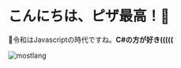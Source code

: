 # こんにちは、ピザ最高！🍕
🎁令和はJavascriptの時代ですね。**C#の方が好き(((((**

<img alt="mostlang" src="https://github-readme-stats.vercel.app/api/top-langs/?username=forestrharumaki">

<!---
forestrharumaki/forestrharumaki is a ✨ special ✨ repository because its `README.md` (this file) appears on your GitHub profile.
You can click the Preview link to take a look at your changes.
--->
